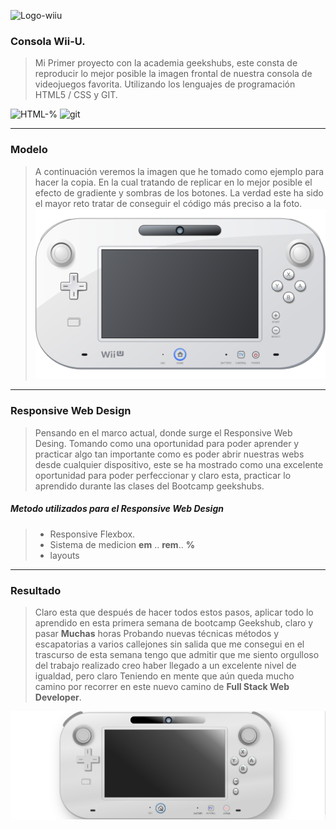 
![Logo-wiiu](http://vignette1.wikia.nocookie.net/fantendo/images/e/e6/Wii_u.png/revision/latest?cb=20110813111917)

### Consola Wii-U.
> Mi Primer proyecto con la academia geekshubs, este consta de reproducir  lo mejor posible la imagen frontal de nuestra consola de videojuegos favorita. Utilizando los lenguajes de programación HTML5 / CSS y GIT.

![HTML-%](https://img1.freepng.es/20180503/ygq/kisspng-web-development-html-css3-the-ohana-code-logo-2cpaper-projection-shaded_1660937-html-dropdown-js-5aebd562e66d85.8124523515254050269438.jpg)
![git](https://community.chocolatey.org/content/packageimages/git.2.31.1.svg)
***

### Modelo 
>A continuación veremos la imagen que he tomado como ejemplo para hacer la copia. En la cual tratando de replicar en lo mejor posible el efecto de gradiente y sombras de los botones. La verdad este ha sido el mayor reto tratar de conseguir el código más preciso a la foto.
![ejemplo](https://raw.githubusercontent.com/CarlosRQuinteroM/Proyecto-1VideoConsola/master/img/1200px-Wii_U_controller_illustration.svg.png)
***
### Responsive Web Design
>Pensando en el marco actual, donde surge el Responsive Web Desing. Tomando como una oportunidad para poder aprender y practicar algo tan importante como es poder abrir nuestras webs desde cualquier dispositivo, este se ha mostrado como una excelente oportunidad para poder perfeccionar y claro esta, practicar lo aprendido durante las clases del Bootcamp geekshubs.


#####  Metodo utilizados para el Responsive Web Design
> * Responsive Flexbox.
> * Sistema de medicion **em** .. **rem**.. **%**
> * layouts
***
### Resultado
> Claro esta que después de hacer todos estos pasos, aplicar todo lo aprendido en esta primera semana de bootcamp Geekshub, claro y pasar **Muchas** horas Probando nuevas técnicas métodos y escapatorias a varios callejones sin salida que me consegui en el trascurso de esta semana tengo que admitir que me siento orgulloso del trabajo realizado creo haber llegado a un excelente nivel de igualdad, pero claro Teniendo en mente que aún queda mucho camino por recorrer en este nuevo camino de **Full Stack Web Developer**.

![Resultado](https://raw.githubusercontent.com/CarlosRQuinteroM/Proyecto-1VideoConsola/master/img/Resultado.png)